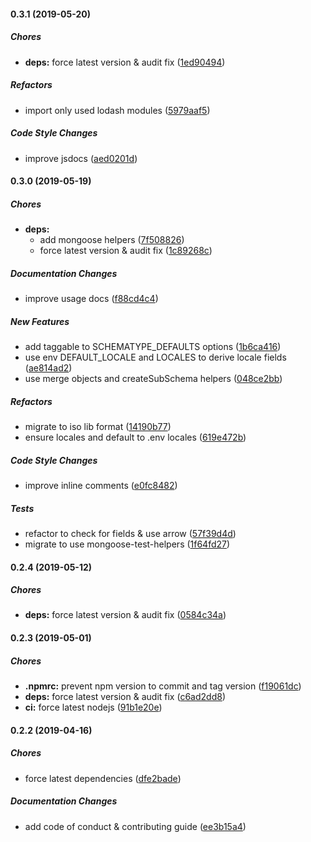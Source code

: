 #### 0.3.1 (2019-05-20)

##### Chores

* **deps:**  force latest version & audit fix ([1ed90494](https://github.com/lykmapipo/mongoose-locale-schema/commit/1ed90494dd48e9ce1ee18149f2e28ae21486149b))

##### Refactors

*  import only used lodash modules ([5979aaf5](https://github.com/lykmapipo/mongoose-locale-schema/commit/5979aaf50bda085756006e3a063f526a851a48df))

##### Code Style Changes

*  improve jsdocs ([aed0201d](https://github.com/lykmapipo/mongoose-locale-schema/commit/aed0201dfad6e5ecb5d37982d160a483a45ca103))

#### 0.3.0 (2019-05-19)

##### Chores

* **deps:**
  *  add mongoose helpers ([7f508826](https://github.com/lykmapipo/mongoose-locale-schema/commit/7f508826fb05565a4d8a139018fbcace9bc47834))
  *  force latest version & audit fix ([1c89268c](https://github.com/lykmapipo/mongoose-locale-schema/commit/1c89268c3e611c5d4e18880de7f6d417fc9c5bc1))

##### Documentation Changes

*  improve usage docs ([f88cd4c4](https://github.com/lykmapipo/mongoose-locale-schema/commit/f88cd4c40b768aee4404401b731bfe5fbddbfe80))

##### New Features

*  add taggable to SCHEMATYPE_DEFAULTS options ([1b6ca416](https://github.com/lykmapipo/mongoose-locale-schema/commit/1b6ca416dcd7bc4ebf7714eb6f230f9ea3d66148))
*  use env DEFAULT_LOCALE and LOCALES to derive locale fields ([ae814ad2](https://github.com/lykmapipo/mongoose-locale-schema/commit/ae814ad2bd5288aac354a506c2a38b05aa82bf3f))
*  use merge objects and createSubSchema helpers ([048ce2bb](https://github.com/lykmapipo/mongoose-locale-schema/commit/048ce2bbe08e0e285342576af1633d75aff0f409))

##### Refactors

*  migrate to iso lib format ([14190b77](https://github.com/lykmapipo/mongoose-locale-schema/commit/14190b778592ccd3850031d6f0751aaaa972833d))
*  ensure locales and default to .env locales ([619e472b](https://github.com/lykmapipo/mongoose-locale-schema/commit/619e472b48e7a7d986763b85592a7c9c240d5418))

##### Code Style Changes

*  improve inline comments ([e0fc8482](https://github.com/lykmapipo/mongoose-locale-schema/commit/e0fc8482e74c95f77cad4890f95e6180b972f6db))

##### Tests

*  refactor to check for fields & use arrow ([57f39d4d](https://github.com/lykmapipo/mongoose-locale-schema/commit/57f39d4d77998d0643916e40e40776a1b8dcc756))
*  migrate to use mongoose-test-helpers ([1f64fd27](https://github.com/lykmapipo/mongoose-locale-schema/commit/1f64fd27f48179dc3b18f8469e85681b2f09b837))

#### 0.2.4 (2019-05-12)

##### Chores

* **deps:**  force latest version & audit fix ([0584c34a](https://github.com/lykmapipo/mongoose-locale-schema/commit/0584c34a62aadf665fe368683fda949e14641348))

#### 0.2.3 (2019-05-01)

##### Chores

* **.npmrc:**  prevent npm version to commit and tag version ([f19061dc](https://github.com/lykmapipo/mongoose-locale-schema/commit/f19061dcedde452574a1267107b26ed7315eb1e7))
* **deps:**  force latest version & audit fix ([c6ad2dd8](https://github.com/lykmapipo/mongoose-locale-schema/commit/c6ad2dd8fddfa36b71e147373bcfa30cd2b0754b))
* **ci:**  force latest nodejs ([91b1e20e](https://github.com/lykmapipo/mongoose-locale-schema/commit/91b1e20ec6e97cd9a8de03a4da594bc203af638b))

#### 0.2.2 (2019-04-16)

##### Chores

*  force latest dependencies ([dfe2bade](https://github.com/lykmapipo/mongoose-locale-schema/commit/dfe2bade4ed2751ace346deec23358d69e09703b))

##### Documentation Changes

*  add code of conduct & contributing guide ([ee3b15a4](https://github.com/lykmapipo/mongoose-locale-schema/commit/ee3b15a4877e91abc4587da68eb3d68ca8d4e2b1))

